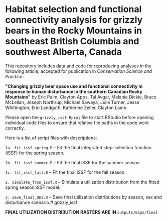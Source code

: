 # Habitat selection and functional connectivity analysis for grizzly bears in the Rocky Mountains in southeast British Columbia and southwest Alberta, Canada

This repository includes data and code for reproducing analyses in the following article, accepted for publication in *Conservation Science and Practice*:

**"Changing grizzly bear space use and functional connectivity in response to human disturbance in the southern Canadian Rocky Mountains"**
by Eric Palm, Clayton Apps, Tal Avgar, Melanie Dickie, Bruce McLellan, Joseph Northrup, Michael Sawaya, Julie Turner, Jesse Whittington, Erin Landguth, Katherine Zeller, Clayton Lamb.


Please open the `grizzly_issf.Rproj` file to start RStudio before opening individual code files to ensure that relative file paths in the code work correctly.


Here is a list of script files with descriptions: 

`1a. fit_issf_spring.R` – Fit the final integrated step-selection function (iSSF) for the spring season. 

`1b. fit_issf_summer.R` – Fit the final iSSF for the summer season. 

`1c. fit_issf_fall.R` – Fit the final iSSF for the fall season. 

`2. simulate_from_issf.R` – Simulate a utilization distribution from the fitted spring season iSSF model. 

`3. save_final_UDs.R` – Save final utilization distributions by season, sex and disturbance scenario.# grizzly_issf


**FINAL UTILIZATION DISTRIBUTION RASTERS ARE IN** `outputs/maps/final`
